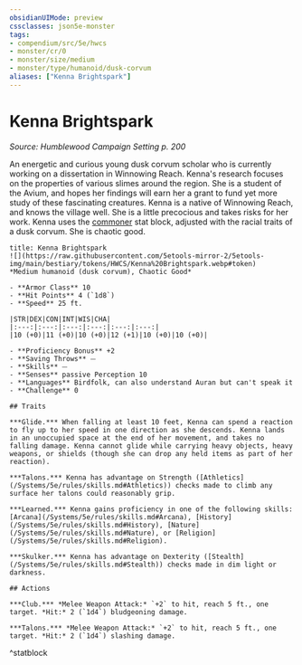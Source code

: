 ```yaml
---
obsidianUIMode: preview
cssclasses: json5e-monster
tags:
- compendium/src/5e/hwcs
- monster/cr/0
- monster/size/medium
- monster/type/humanoid/dusk-corvum
aliases: ["Kenna Brightspark"]
---
```

# Kenna Brightspark
*Source: Humblewood Campaign Setting p. 200*  

An energetic and curious young dusk corvum scholar who is currently working on a dissertation in Winnowing Reach. Kenna's research focuses on the properties of various slimes around the region. She is a student of the Avium, and hopes her findings will earn her a grant to fund yet more study of these fascinating creatures. Kenna is a native of Winnowing Reach, and knows the village well. She is a little precocious and takes risks for her work. Kenna uses the [commoner](/Systems/5e/bestiary/humanoid/commoner.md) stat block, adjusted with the racial traits of a dusk corvum. She is chaotic good.

```ad-statblock
title: Kenna Brightspark
![](https://raw.githubusercontent.com/5etools-mirror-2/5etools-img/main/bestiary/tokens/HWCS/Kenna%20Brightspark.webp#token)
*Medium humanoid (dusk corvum), Chaotic Good*

- **Armor Class** 10
- **Hit Points** 4 (`1d8`)
- **Speed** 25 ft.

|STR|DEX|CON|INT|WIS|CHA|
|:---:|:---:|:---:|:---:|:---:|:---:|
|10 (+0)|11 (+0)|10 (+0)|12 (+1)|10 (+0)|10 (+0)|

- **Proficiency Bonus** +2
- **Saving Throws** ⏤
- **Skills** ⏤
- **Senses** passive Perception 10
- **Languages** Birdfolk, can also understand Auran but can't speak it
- **Challenge** 0

## Traits

***Glide.*** When falling at least 10 feet, Kenna can spend a reaction to fly up to her speed in one direction as she descends. Kenna lands in an unoccupied space at the end of her movement, and takes no falling damage. Kenna cannot glide while carrying heavy objects, heavy weapons, or shields (though she can drop any held items as part of her reaction).

***Talons.*** Kenna has advantage on Strength ([Athletics](/Systems/5e/rules/skills.md#Athletics)) checks made to climb any surface her talons could reasonably grip.

***Learned.*** Kenna gains proficiency in one of the following skills: [Arcana](/Systems/5e/rules/skills.md#Arcana), [History](/Systems/5e/rules/skills.md#History), [Nature](/Systems/5e/rules/skills.md#Nature), or [Religion](/Systems/5e/rules/skills.md#Religion).

***Skulker.*** Kenna has advantage on Dexterity ([Stealth](/Systems/5e/rules/skills.md#Stealth)) checks made in dim light or darkness.

## Actions

***Club.*** *Melee Weapon Attack:* `+2` to hit, reach 5 ft., one target. *Hit:* 2 (`1d4`) bludgeoning damage.

***Talons.*** *Melee Weapon Attack:* `+2` to hit, reach 5 ft., one target. *Hit:* 2 (`1d4`) slashing damage.
```
^statblock